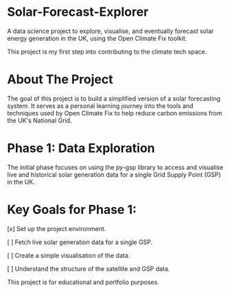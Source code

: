 # Solar-Forecast-Explorer
A data science project to explore, visualise, and eventually forecast solar energy generation in the UK, using the Open Climate Fix toolkit.

This project is my first step into contributing to the climate tech space.

# About The Project

The goal of this project is to build a simplified version of a solar forecasting system. It serves as a personal learning journey into the tools and techniques used by Open Climate Fix to help reduce carbon emissions from the UK's National Grid.

# Phase 1: Data Exploration

The initial phase focuses on using the py-gsp library to access and visualise live and historical solar generation data for a single Grid Supply Point (GSP) in the UK.

# Key Goals for Phase 1:

[x] Set up the project environment.

[ ] Fetch live solar generation data for a single GSP.

[ ] Create a simple visualisation of the data.

[ ] Understand the structure of the satellite and GSP data.

This project is for educational and portfolio purposes.
